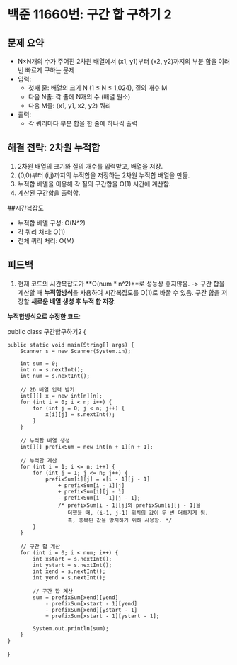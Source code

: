 # 백준 11660번: 구간 합 구하기 2

## 문제 요약
- N×N개의 수가 주어진 2차원 배열에서 (x1, y1)부터 (x2, y2)까지의 부분 합을 여러 번 빠르게 구하는 문제
- 입력:
  - 첫째 줄: 배열의 크기 N (1 ≤ N ≤ 1,024), 질의 개수 M
  - 다음 N줄: 각 줄에 N개의 수 (배열 원소)
  - 다음 M줄: (x1, y1, x2, y2) 쿼리
- 출력:
  - 각 쿼리마다 부분 합을 한 줄에 하나씩 출력

## 해결 전략: 2차원 누적합
1. 2차원 배열의 크기와 질의 개수를 입력받고, 배열을 저장.
2. (0,0)부터 (i,j)까지의 누적합을 저장하는 2차원 누적합 배열을 만듦.
3. 누적합 배열을 이용해 각 질의 구간합을 O(1) 시간에 계산함.
4. 계산된 구간합을 출력함.

##시간복잡도
- 누적합 배열 구성: O(N^2)
- 각 쿼리 처리: O(1)
- 전체 쿼리 처리: O(M)

## 피드백
1. 현재 코드의 시간복잡도가 **O(num * n^2)**로 성능상 좋지않음.
 -> 구간 합을 계산할 때 **누적합방식**을 사용하여 시간복잡도를 O(1)로 바꿀 수 있음.
 	구간 합을 저장할 **새로운 배열 생성 후 누적 합 저장**.

**누적합방식으로 수정한 코드**:

public class 구간합구하기2 {

    public static void main(String[] args) {
        Scanner s = new Scanner(System.in);
        
        int sum = 0;
        int n = s.nextInt();
        int num = s.nextInt();
        
        // 2D 배열 입력 받기
        int[][] x = new int[n][n];
        for (int i = 0; i < n; i++) {
            for (int j = 0; j < n; j++) {
                x[i][j] = s.nextInt();
            }
        }

        // 누적합 배열 생성
        int[][] prefixSum = new int[n + 1][n + 1];
        
        // 누적합 계산
        for (int i = 1; i <= n; i++) {
            for (int j = 1; j <= n; j++) {
                prefixSum[i][j] = x[i - 1][j - 1] 
                    + prefixSum[i - 1][j] 
                    + prefixSum[i][j - 1] 
                    - prefixSum[i - 1][j - 1]; 
                    /* prefixSum[i - 1][j]와 prefixSum[i][j - 1]을
                       더했을 때, (i-1, j-1) 위치의 값이 두 번 더해지게 됨.
                       즉, 중복된 값을 방지하기 위해 사용함. */
            }
        }

        // 구간 합 계산
        for (int i = 0; i < num; i++) {
            int xstart = s.nextInt();
            int ystart = s.nextInt();
            int xend = s.nextInt();
            int yend = s.nextInt();

            // 구간 합 계산
            sum = prefixSum[xend][yend] 
                - prefixSum[xstart - 1][yend] 
                - prefixSum[xend][ystart - 1] 
                + prefixSum[xstart - 1][ystart - 1]; 
            
            System.out.println(sum);
        }
    }
}
